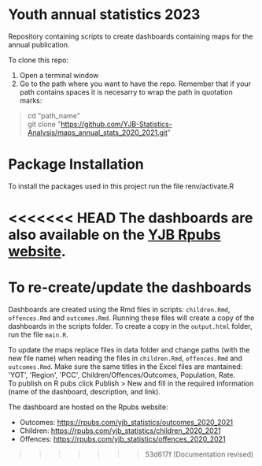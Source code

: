# Youth annual statistics 2023

Repository containing scripts to create dashboards containing maps for the annual publication.  

To clone this repo:
1. Open a terminal window
2. Go to the path where you want to have the repo. Remember that if your path contains spaces it is necesarry to wrap the path in quotation marks:

> cd "path_name"  
> git clone "https://github.com/YJB-Statistics-Analysis/maps_annual_stats_2020_2021.git"

# Package Installation   

To install the packages used in this project run the file renv/activate.R

<<<<<<< HEAD
The dashboards are also available on the [YJB Rpubs website](https://rpubs.com/yjb_statistics). 
=======
# To re-create/update the dashboards

Dashboards are created using the Rmd files in scripts: ```children.Rmd```, ```offences.Rmd``` and ```outcomes.Rmd```. Running these files will create a copy of the dashboards in the scripts folder.
To create a copy in the ```output.html``` folder, run the file ```main.R```.

To update the maps replace files in data folder and change paths (with the new file name) when reading the files in ```children.Rmd```, ```offences.Rmd``` and ```outcomes.Rmd```.
Make sure the same titles in the Excel files are mantained: 'YOT', 'Region', 'PCC', Children/Offences/Outcomes, Population, Rate.  
To publish on R pubs click Publish > New and fill in the required information (name of the dashboard, description, and link).


The dashboard are hosted on the Rpubs website:
- Outcomes: https://rpubs.com/yjb_statistics/outcomes_2020_2021
- Children: https://rpubs.com/yjb_statistics/children_2020_2021
- Offences: https://rpubs.com/yjb_statistics/offences_2020_2021
>>>>>>> 53d617f (Documentation revised)
